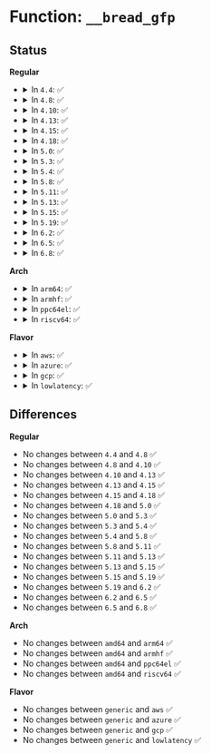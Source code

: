 # Function: <code>__bread_gfp</code>

## Status
<b>Regular</b>
<ul>
<li>
<details>
<summary>In <code>4.4</code>: ✅</summary>

```c
struct buffer_head *__bread_gfp(struct block_device *bdev, sector_t block, unsigned int size, gfp_t gfp);
```

**Collision:** Unique Global

**Inline:** No

**Transformation:** False

**Instances:**

```
In fs/buffer.c (ffffffff81244b80)
Location: fs/buffer.c:1428
Inline: False
Direct callers:
  - fs/ext4/super.c:ext4_load_journal
  - fs/ext4/super.c:ext4_fill_super
  - fs/ext4/super.c:ext4_fill_super
  - fs/ext4/super.c:ext4_fill_super
  - fs/ext4/resize.c:reserve_backup_gdb
  - fs/ext4/resize.c:reserve_backup_gdb
  - fs/ext4/resize.c:ext4_flex_group_add
  - fs/ext4/resize.c:ext4_flex_group_add
  - fs/ext4/resize.c:ext4_flex_group_add
  - fs/ext4/resize.c:ext4_group_add
  - fs/ext4/resize.c:ext4_group_extend
  - fs/ext4/resize.c:ext4_resize_fs
  - fs/ext4/migrate.c:update_ind_extent_range
  - fs/ext4/migrate.c:update_dind_extent_range
  - fs/ext4/migrate.c:free_dind_blocks
  - fs/ext4/migrate.c:free_ext_idx
  - fs/ext4/migrate.c:ext4_ext_migrate
  - fs/ext4/migrate.c:ext4_ext_migrate
  - fs/ext4/indirect.c:ext4_free_branches
  - fs/ext4/xattr.c:ext4_xattr_block_set
  - fs/ext4/xattr.c:ext4_listxattr
  - fs/ext4/xattr.c:ext4_xattr_get
  - fs/ext4/xattr.c:ext4_expand_extra_isize_ea
  - fs/ext4/xattr.c:ext4_xattr_delete_inode
  - fs/fat/dir.c:fat__get_entry
  - fs/fat/fatent.c:fat12_ent_bread
  - fs/fat/fatent.c:fat12_ent_bread
  - fs/fat/inode.c:__fat_write_inode
  - fs/fat/inode.c:fat_set_state
  - fs/fat/inode.c:fat_fill_super
  - fs/fat/inode.c:fat_fill_super
  - fs/fat/inode.c:fat_fill_super
  - fs/fat/misc.c:fat_clusters_flush
  - fs/fat/nfs.c:fat_get_parent
  - fs/fat/nfs.c:__fat_nfs_get_inode
```
**Symbols:**

```
ffffffff81244b80-ffffffff81244c51: __bread_gfp (STB_GLOBAL)
```
</details>
</li>
<li>
<details>
<summary>In <code>4.8</code>: ✅</summary>

```c
struct buffer_head *__bread_gfp(struct block_device *bdev, sector_t block, unsigned int size, gfp_t gfp);
```

**Collision:** Unique Global

**Inline:** No

**Transformation:** False

**Instances:**

```
In fs/buffer.c (ffffffff8126d740)
Location: fs/buffer.c:1418
Inline: False
Direct callers:
  - fs/ext4/super.c:ext4_fill_super
  - fs/ext4/super.c:ext4_fill_super
  - fs/ext4/super.c:ext4_fill_super
  - fs/ext4/super.c:ext4_fill_super
  - fs/ext4/resize.c:ext4_resize_fs
  - fs/ext4/resize.c:ext4_group_extend
  - fs/ext4/resize.c:ext4_group_add
  - fs/ext4/resize.c:ext4_flex_group_add
  - fs/ext4/resize.c:ext4_flex_group_add
  - fs/ext4/resize.c:ext4_flex_group_add
  - fs/ext4/resize.c:ext4_flex_group_add
  - fs/ext4/resize.c:ext4_flex_group_add
  - fs/ext4/migrate.c:ext4_ext_migrate
  - fs/ext4/migrate.c:ext4_ext_migrate
  - fs/ext4/migrate.c:free_ext_idx
  - fs/ext4/migrate.c:free_dind_blocks
  - fs/ext4/migrate.c:update_dind_extent_range
  - fs/ext4/migrate.c:update_ind_extent_range
  - fs/ext4/xattr.c:ext4_xattr_delete_inode
  - fs/ext4/xattr.c:ext4_expand_extra_isize_ea
  - fs/ext4/xattr.c:ext4_xattr_block_set
  - fs/ext4/xattr.c:ext4_xattr_get
  - fs/ext4/xattr.c:ext4_listxattr
  - fs/squashfs/block.c:squashfs_read_data
  - fs/squashfs/block.c:squashfs_read_data
  - fs/squashfs/block.c:squashfs_read_data
  - fs/fat/dir.c:fat__get_entry
  - fs/fat/fatent.c:fat12_ent_bread
  - fs/fat/fatent.c:fat12_ent_bread
  - fs/fat/inode.c:fat_fill_super
  - fs/fat/inode.c:fat_fill_super
  - fs/fat/inode.c:fat_fill_super
  - fs/fat/inode.c:__fat_write_inode
  - fs/fat/inode.c:fat_set_state
  - fs/fat/misc.c:fat_clusters_flush
  - fs/fat/nfs.c:fat_get_parent
  - fs/fat/nfs.c:__fat_nfs_get_inode
```
**Symbols:**

```
ffffffff8126d740-ffffffff8126d816: __bread_gfp (STB_GLOBAL)
```
</details>
</li>
<li>
<details>
<summary>In <code>4.10</code>: ✅</summary>

```c
struct buffer_head *__bread_gfp(struct block_device *bdev, sector_t block, unsigned int size, gfp_t gfp);
```

**Collision:** Unique Global

**Inline:** No

**Transformation:** False

**Instances:**

```
In fs/buffer.c (ffffffff81280990)
Location: fs/buffer.c:1418
Inline: False
Direct callers:
  - fs/ext4/super.c:ext4_fill_super
  - fs/ext4/super.c:ext4_fill_super
  - fs/ext4/super.c:ext4_fill_super
  - fs/ext4/super.c:ext4_fill_super
  - fs/ext4/resize.c:ext4_resize_fs
  - fs/ext4/resize.c:ext4_group_extend
  - fs/ext4/resize.c:ext4_group_add
  - fs/ext4/resize.c:ext4_flex_group_add
  - fs/ext4/resize.c:ext4_flex_group_add
  - fs/ext4/resize.c:ext4_flex_group_add
  - fs/ext4/resize.c:ext4_flex_group_add
  - fs/ext4/resize.c:ext4_flex_group_add
  - fs/ext4/migrate.c:ext4_ext_migrate
  - fs/ext4/migrate.c:ext4_ext_migrate
  - fs/ext4/migrate.c:free_ext_idx
  - fs/ext4/migrate.c:free_dind_blocks
  - fs/ext4/migrate.c:update_dind_extent_range
  - fs/ext4/migrate.c:update_ind_extent_range
  - fs/ext4/xattr.c:ext4_xattr_delete_inode
  - fs/ext4/xattr.c:ext4_expand_extra_isize_ea
  - fs/ext4/xattr.c:ext4_xattr_block_set
  - fs/ext4/xattr.c:ext4_xattr_get
  - fs/ext4/xattr.c:ext4_listxattr
  - fs/squashfs/block.c:squashfs_read_data
  - fs/squashfs/block.c:squashfs_read_data
  - fs/squashfs/block.c:squashfs_read_data
  - fs/fat/dir.c:fat__get_entry
  - fs/fat/fatent.c:fat12_ent_bread
  - fs/fat/fatent.c:fat12_ent_bread
  - fs/fat/inode.c:fat_fill_super
  - fs/fat/inode.c:fat_fill_super
  - fs/fat/inode.c:fat_fill_super
  - fs/fat/inode.c:__fat_write_inode
  - fs/fat/inode.c:fat_set_state
  - fs/fat/misc.c:fat_clusters_flush
  - fs/fat/nfs.c:fat_get_parent
  - fs/fat/nfs.c:__fat_nfs_get_inode
```
**Symbols:**

```
ffffffff81280990-ffffffff81280a66: __bread_gfp (STB_GLOBAL)
```
</details>
</li>
<li>
<details>
<summary>In <code>4.13</code>: ✅</summary>

```c
struct buffer_head *__bread_gfp(struct block_device *bdev, sector_t block, unsigned int size, gfp_t gfp);
```

**Collision:** Unique Global

**Inline:** No

**Transformation:** False

**Instances:**

```
In fs/buffer.c (ffffffff8128e250)
Location: fs/buffer.c:1413
Inline: False
Direct callers:
  - fs/ext4/indirect.c:ext4_free_branches
  - fs/ext4/migrate.c:ext4_ext_migrate
  - fs/ext4/migrate.c:ext4_ext_migrate
  - fs/ext4/migrate.c:free_ext_idx
  - fs/ext4/migrate.c:free_dind_blocks
  - fs/ext4/migrate.c:update_dind_extent_range
  - fs/ext4/migrate.c:update_ind_extent_range
  - fs/ext4/resize.c:ext4_resize_fs
  - fs/ext4/resize.c:ext4_group_extend
  - fs/ext4/resize.c:ext4_group_add
  - fs/ext4/resize.c:ext4_add_new_descs
  - fs/ext4/resize.c:ext4_add_new_descs
  - fs/ext4/resize.c:ext4_add_new_descs
  - fs/ext4/resize.c:ext4_add_new_descs
  - fs/ext4/resize.c:ext4_add_new_descs
  - fs/ext4/super.c:ext4_fill_super
  - fs/ext4/super.c:ext4_fill_super
  - fs/ext4/super.c:ext4_fill_super
  - fs/ext4/super.c:ext4_fill_super
  - fs/ext4/xattr.c:ext4_xattr_delete_inode
  - fs/ext4/xattr.c:ext4_expand_extra_isize_ea
  - fs/ext4/xattr.c:ext4_xattr_get_block
  - fs/ext4/xattr.c:ext4_xattr_block_set
  - fs/ext4/xattr.c:ext4_get_inode_usage
  - fs/ext4/xattr.c:ext4_listxattr
  - fs/ext4/xattr.c:ext4_xattr_get
  - fs/squashfs/block.c:squashfs_read_data
  - fs/squashfs/block.c:squashfs_read_data
  - fs/squashfs/block.c:squashfs_read_data
  - fs/fat/dir.c:fat__get_entry
  - fs/fat/fatent.c:fat12_ent_bread
  - fs/fat/fatent.c:fat12_ent_bread
  - fs/fat/inode.c:fat_fill_super
  - fs/fat/inode.c:fat_fill_super
  - fs/fat/inode.c:fat_fill_super
  - fs/fat/inode.c:__fat_write_inode
  - fs/fat/inode.c:fat_set_state
  - fs/fat/misc.c:fat_clusters_flush
  - fs/fat/nfs.c:fat_get_parent
  - fs/fat/nfs.c:__fat_nfs_get_inode
```
**Symbols:**

```
ffffffff8128e250-ffffffff8128e326: __bread_gfp (STB_GLOBAL)
```
</details>
</li>
<li>
<details>
<summary>In <code>4.15</code>: ✅</summary>

```c
struct buffer_head *__bread_gfp(struct block_device *bdev, sector_t block, unsigned int size, gfp_t gfp);
```

**Collision:** Unique Global

**Inline:** No

**Transformation:** False

**Instances:**

```
In fs/buffer.c (ffffffff812b0e60)
Location: fs/buffer.c:1373
Inline: False
Direct callers:
  - fs/ext4/indirect.c:ext4_free_branches
  - fs/ext4/migrate.c:ext4_ext_migrate
  - fs/ext4/migrate.c:ext4_ext_migrate
  - fs/ext4/migrate.c:free_ext_idx
  - fs/ext4/migrate.c:free_dind_blocks
  - fs/ext4/migrate.c:update_dind_extent_range
  - fs/ext4/migrate.c:update_ind_extent_range
  - fs/ext4/resize.c:ext4_resize_fs
  - fs/ext4/resize.c:ext4_group_extend
  - fs/ext4/resize.c:ext4_group_add
  - fs/ext4/resize.c:ext4_add_new_descs
  - fs/ext4/resize.c:ext4_add_new_descs
  - fs/ext4/resize.c:ext4_add_new_descs
  - fs/ext4/resize.c:ext4_add_new_descs
  - fs/ext4/resize.c:ext4_add_new_descs
  - fs/ext4/super.c:ext4_load_journal
  - fs/ext4/super.c:ext4_fill_super
  - fs/ext4/super.c:ext4_fill_super
  - fs/ext4/super.c:ext4_fill_super
  - fs/ext4/xattr.c:ext4_xattr_delete_inode
  - fs/ext4/xattr.c:ext4_expand_extra_isize_ea
  - fs/ext4/xattr.c:ext4_xattr_get_block
  - fs/ext4/xattr.c:ext4_xattr_block_set
  - fs/ext4/xattr.c:ext4_get_inode_usage
  - fs/ext4/xattr.c:ext4_listxattr
  - fs/ext4/xattr.c:ext4_xattr_get
  - fs/squashfs/block.c:squashfs_read_data
  - fs/squashfs/block.c:squashfs_read_data
  - fs/squashfs/block.c:squashfs_read_data
  - fs/fat/dir.c:fat__get_entry
  - fs/fat/fatent.c:fat_ent_bread
  - fs/fat/fatent.c:fat12_ent_bread
  - fs/fat/fatent.c:fat12_ent_bread
  - fs/fat/inode.c:fat_fill_super
  - fs/fat/inode.c:fat_fill_super
  - fs/fat/inode.c:fat_fill_super
  - fs/fat/inode.c:__fat_write_inode
  - fs/fat/inode.c:fat_set_state
  - fs/fat/misc.c:fat_clusters_flush
  - fs/fat/nfs.c:fat_get_parent
  - fs/fat/nfs.c:__fat_nfs_get_inode
```
**Symbols:**

```
ffffffff812b0e60-ffffffff812b0f36: __bread_gfp (STB_GLOBAL)
```
</details>
</li>
<li>
<details>
<summary>In <code>4.18</code>: ✅</summary>

```c
struct buffer_head *__bread_gfp(struct block_device *bdev, sector_t block, unsigned int size, gfp_t gfp);
```

**Collision:** Unique Global

**Inline:** No

**Transformation:** False

**Instances:**

```
In fs/buffer.c (ffffffff812d8cd0)
Location: fs/buffer.c:1344
Inline: False
Direct callers:
  - fs/ext4/indirect.c:ext4_free_branches
  - fs/ext4/migrate.c:ext4_ext_migrate
  - fs/ext4/migrate.c:ext4_ext_migrate
  - fs/ext4/migrate.c:free_ext_idx
  - fs/ext4/migrate.c:free_dind_blocks
  - fs/ext4/migrate.c:update_dind_extent_range
  - fs/ext4/migrate.c:update_ind_extent_range
  - fs/ext4/resize.c:ext4_resize_fs
  - fs/ext4/resize.c:ext4_group_extend
  - fs/ext4/resize.c:ext4_group_add
  - fs/ext4/resize.c:ext4_add_new_descs
  - fs/ext4/resize.c:ext4_add_new_descs
  - fs/ext4/resize.c:ext4_add_new_descs
  - fs/ext4/resize.c:ext4_add_new_descs
  - fs/ext4/resize.c:ext4_add_new_descs
  - fs/ext4/super.c:ext4_load_journal
  - fs/ext4/super.c:ext4_fill_super
  - fs/ext4/super.c:ext4_fill_super
  - fs/ext4/super.c:ext4_fill_super
  - fs/ext4/xattr.c:ext4_xattr_delete_inode
  - fs/ext4/xattr.c:ext4_expand_extra_isize_ea
  - fs/ext4/xattr.c:ext4_xattr_get_block
  - fs/ext4/xattr.c:ext4_xattr_block_set
  - fs/ext4/xattr.c:ext4_get_inode_usage
  - fs/ext4/xattr.c:ext4_listxattr
  - fs/ext4/xattr.c:ext4_xattr_get
  - fs/squashfs/block.c:squashfs_read_data
  - fs/squashfs/block.c:squashfs_read_data
  - fs/squashfs/block.c:squashfs_read_data
  - fs/fat/dir.c:fat__get_entry
  - fs/fat/fatent.c:fat_ent_bread
  - fs/fat/fatent.c:fat12_ent_bread
  - fs/fat/fatent.c:fat12_ent_bread
  - fs/fat/inode.c:fat_fill_super
  - fs/fat/inode.c:fat_fill_super
  - fs/fat/inode.c:fat_fill_super
  - fs/fat/inode.c:__fat_write_inode
  - fs/fat/inode.c:fat_set_state
  - fs/fat/misc.c:fat_clusters_flush
  - fs/fat/nfs.c:fat_get_parent
  - fs/fat/nfs.c:__fat_nfs_get_inode
```
**Symbols:**

```
ffffffff812d8cd0-ffffffff812d8da1: __bread_gfp (STB_GLOBAL)
```
</details>
</li>
<li>
<details>
<summary>In <code>5.0</code>: ✅</summary>

```c
struct buffer_head *__bread_gfp(struct block_device *bdev, sector_t block, unsigned int size, gfp_t gfp);
```

**Collision:** Unique Global

**Inline:** No

**Transformation:** False

**Instances:**

```
In fs/buffer.c (ffffffff812ee1a0)
Location: fs/buffer.c:1352
Inline: False
Direct callers:
  - fs/ext4/indirect.c:ext4_free_branches
  - fs/ext4/resize.c:ext4_resize_fs
  - fs/ext4/resize.c:ext4_group_extend
  - fs/ext4/super.c:ext4_load_journal
  - fs/ext4/super.c:ext4_fill_super
  - fs/ext4/super.c:ext4_fill_super
  - fs/ext4/super.c:ext4_fill_super
  - fs/squashfs/block.c:squashfs_read_data
  - fs/squashfs/block.c:squashfs_read_data
  - fs/squashfs/block.c:squashfs_read_data
  - fs/fat/dir.c:fat__get_entry
  - fs/fat/fatent.c:fat_ent_bread
  - fs/fat/fatent.c:fat12_ent_bread
  - fs/fat/fatent.c:fat12_ent_bread
  - fs/fat/inode.c:fat_fill_super
  - fs/fat/inode.c:fat_fill_super
  - fs/fat/inode.c:fat_fill_super
  - fs/fat/inode.c:__fat_write_inode
  - fs/fat/inode.c:fat_set_state
  - fs/fat/misc.c:fat_clusters_flush
  - fs/fat/nfs.c:fat_get_parent
  - fs/fat/nfs.c:__fat_nfs_get_inode
```
**Symbols:**

```
ffffffff812ee1a0-ffffffff812ee271: __bread_gfp (STB_GLOBAL)
```
</details>
</li>
<li>
<details>
<summary>In <code>5.3</code>: ✅</summary>

```c
struct buffer_head *__bread_gfp(struct block_device *bdev, sector_t block, unsigned int size, gfp_t gfp);
```

**Collision:** Unique Global

**Inline:** No

**Transformation:** False

**Instances:**

```
In fs/buffer.c (ffffffff8130f960)
Location: fs/buffer.c:1353
Inline: False
Direct callers:
  - fs/ext4/indirect.c:ext4_free_branches
  - fs/ext4/resize.c:ext4_resize_fs
  - fs/ext4/resize.c:ext4_group_extend
  - fs/ext4/super.c:ext4_get_dev_journal
  - fs/ext4/super.c:ext4_fill_super
  - fs/ext4/super.c:ext4_fill_super
  - fs/ext4/super.c:ext4_fill_super
  - fs/squashfs/block.c:squashfs_read_data
  - fs/squashfs/block.c:squashfs_read_data
  - fs/squashfs/block.c:squashfs_read_data
  - fs/fat/dir.c:fat__get_entry
  - fs/fat/fatent.c:fat_ent_bread
  - fs/fat/fatent.c:fat12_ent_bread
  - fs/fat/fatent.c:fat12_ent_bread
  - fs/fat/inode.c:fat_fill_super
  - fs/fat/inode.c:fat_fill_super
  - fs/fat/inode.c:fat_fill_super
  - fs/fat/inode.c:__fat_write_inode
  - fs/fat/inode.c:fat_set_state
  - fs/fat/misc.c:fat_clusters_flush
  - fs/fat/nfs.c:fat_get_parent
  - fs/fat/nfs.c:__fat_nfs_get_inode
```
**Symbols:**

```
ffffffff8130f960-ffffffff8130fa49: __bread_gfp (STB_GLOBAL)
```
</details>
</li>
<li>
<details>
<summary>In <code>5.4</code>: ✅</summary>

```c
struct buffer_head *__bread_gfp(struct block_device *bdev, sector_t block, unsigned int size, gfp_t gfp);
```

**Collision:** Unique Global

**Inline:** No

**Transformation:** False

**Instances:**

```
In fs/buffer.c (ffffffff813228e0)
Location: fs/buffer.c:1353
Inline: False
Direct callers:
  - fs/ext4/indirect.c:ext4_free_branches
  - fs/ext4/resize.c:ext4_resize_fs
  - fs/ext4/resize.c:ext4_group_extend
  - fs/ext4/super.c:ext4_get_dev_journal
  - fs/ext4/super.c:ext4_fill_super
  - fs/ext4/super.c:ext4_fill_super
  - fs/ext4/super.c:ext4_fill_super
  - fs/squashfs/block.c:squashfs_read_data
  - fs/squashfs/block.c:squashfs_read_data
  - fs/squashfs/block.c:squashfs_read_data
  - fs/fat/dir.c:fat__get_entry
  - fs/fat/fatent.c:fat12_ent_bread
  - fs/fat/fatent.c:fat12_ent_bread
  - fs/fat/inode.c:fat_fill_super
  - fs/fat/inode.c:fat_fill_super
  - fs/fat/inode.c:fat_fill_super
  - fs/fat/inode.c:__fat_write_inode
  - fs/fat/inode.c:fat_set_state
  - fs/fat/misc.c:fat_clusters_flush
  - fs/fat/nfs.c:fat_get_parent
  - fs/fat/nfs.c:__fat_nfs_get_inode
```
**Symbols:**

```
ffffffff813228e0-ffffffff813229c9: __bread_gfp (STB_GLOBAL)
```
</details>
</li>
<li>
<details>
<summary>In <code>5.8</code>: ✅</summary>

```c
struct buffer_head *__bread_gfp(struct block_device *bdev, sector_t block, unsigned int size, gfp_t gfp);
```

**Collision:** Unique Global

**Inline:** No

**Transformation:** False

**Instances:**

```
In fs/buffer.c (ffffffff8135cb50)
Location: fs/buffer.c:1397
Inline: False
Direct callers:
  - fs/ext4/indirect.c:ext4_free_branches
  - fs/ext4/resize.c:ext4_resize_fs
  - fs/ext4/resize.c:ext4_group_extend
  - fs/ext4/super.c:ext4_get_dev_journal
  - fs/ext4/super.c:ext4_fill_super
  - fs/ext4/super.c:ext4_fill_super
  - fs/ext4/super.c:ext4_fill_super
  - fs/fat/dir.c:fat__get_entry
  - fs/fat/fatent.c:fat_ent_bread
  - fs/fat/fatent.c:fat12_ent_bread
  - fs/fat/fatent.c:fat12_ent_bread
  - fs/fat/inode.c:fat_fill_super
  - fs/fat/inode.c:fat_fill_super
  - fs/fat/inode.c:fat_fill_super
  - fs/fat/inode.c:__fat_write_inode
  - fs/fat/inode.c:fat_set_state
  - fs/fat/misc.c:fat_clusters_flush
  - fs/fat/nfs.c:fat_rebuild_parent
  - fs/fat/nfs.c:__fat_nfs_get_inode
```
**Symbols:**

```
ffffffff8135cb50-ffffffff8135cc9b: __bread_gfp (STB_GLOBAL)
```
</details>
</li>
<li>
<details>
<summary>In <code>5.11</code>: ✅</summary>

```c
struct buffer_head *__bread_gfp(struct block_device *bdev, sector_t block, unsigned int size, gfp_t gfp);
```

**Collision:** Unique Global

**Inline:** No

**Transformation:** False

**Instances:**

```
In fs/buffer.c (ffffffff8136aeb0)
Location: fs/buffer.c:1396
Inline: False
Direct callers:
  - fs/ext4/super.c:ext4_get_dev_journal
  - fs/fat/dir.c:fat__get_entry
  - fs/fat/fatent.c:fat_ent_bread
  - fs/fat/fatent.c:fat12_ent_bread
  - fs/fat/fatent.c:fat12_ent_bread
  - fs/fat/inode.c:fat_fill_super
  - fs/fat/inode.c:fat_fill_super
  - fs/fat/inode.c:fat_fill_super
  - fs/fat/inode.c:__fat_write_inode
  - fs/fat/inode.c:fat_set_state
  - fs/fat/misc.c:fat_clusters_flush
  - fs/fat/nfs.c:fat_rebuild_parent
  - fs/fat/nfs.c:__fat_nfs_get_inode
```
**Symbols:**

```
ffffffff8136aeb0-ffffffff8136affb: __bread_gfp (STB_GLOBAL)
```
</details>
</li>
<li>
<details>
<summary>In <code>5.13</code>: ✅</summary>

```c
struct buffer_head *__bread_gfp(struct block_device *bdev, sector_t block, unsigned int size, gfp_t gfp);
```

**Collision:** Unique Global

**Inline:** No

**Transformation:** False

**Instances:**

```
In fs/buffer.c (ffffffff81371440)
Location: fs/buffer.c:1401
Inline: False
Direct callers:
  - fs/ext4/super.c:ext4_get_dev_journal
  - fs/fat/dir.c:fat__get_entry
  - fs/fat/fatent.c:fat_ent_bread
  - fs/fat/fatent.c:fat12_ent_bread
  - fs/fat/fatent.c:fat12_ent_bread
  - fs/fat/inode.c:fat_fill_super
  - fs/fat/inode.c:fat_fill_super
  - fs/fat/inode.c:fat_fill_super
  - fs/fat/inode.c:__fat_write_inode
  - fs/fat/inode.c:fat_set_state
  - fs/fat/misc.c:fat_clusters_flush
  - fs/fat/nfs.c:fat_rebuild_parent
```
**Symbols:**

```
ffffffff81371440-ffffffff81371533: __bread_gfp (STB_GLOBAL)
```
</details>
</li>
<li>
<details>
<summary>In <code>5.15</code>: ✅</summary>

```c
struct buffer_head *__bread_gfp(struct block_device *bdev, sector_t block, unsigned int size, gfp_t gfp);
```

**Collision:** Unique Global

**Inline:** No

**Transformation:** False

**Instances:**

```
In fs/buffer.c (ffffffff813c0ba0)
Location: fs/buffer.c:1376
Inline: False
Direct callers:
  - fs/ext4/super.c:ext4_get_dev_journal
  - fs/fat/dir.c:fat__get_entry
  - fs/fat/fatent.c:fat_ent_bread
  - fs/fat/fatent.c:fat12_ent_bread
  - fs/fat/fatent.c:fat12_ent_bread
  - fs/fat/inode.c:fat_fill_super
  - fs/fat/inode.c:fat_fill_super
  - fs/fat/inode.c:fat_fill_super
  - fs/fat/inode.c:__fat_write_inode
  - fs/fat/inode.c:fat_set_state
  - fs/fat/misc.c:fat_clusters_flush
  - fs/fat/nfs.c:fat_rebuild_parent
```
**Symbols:**

```
ffffffff813c0ba0-ffffffff813c0cb1: __bread_gfp (STB_GLOBAL)
```
</details>
</li>
<li>
<details>
<summary>In <code>5.19</code>: ✅</summary>

```c
struct buffer_head *__bread_gfp(struct block_device *bdev, sector_t block, unsigned int size, gfp_t gfp);
```

**Collision:** Unique Global

**Inline:** No

**Transformation:** False

**Instances:**

```
In fs/buffer.c (ffffffff81445ba0)
Location: fs/buffer.c:1375
Inline: False
Direct callers:
  - fs/ext4/super.c:ext4_get_dev_journal
  - fs/fat/dir.c:fat__get_entry
  - fs/fat/fatent.c:fat_ent_bread
  - fs/fat/fatent.c:fat12_ent_bread
  - fs/fat/fatent.c:fat12_ent_bread
  - fs/fat/inode.c:fat_fill_super
  - fs/fat/inode.c:fat_fill_super
  - fs/fat/inode.c:fat_fill_super
  - fs/fat/inode.c:__fat_write_inode
  - fs/fat/inode.c:fat_set_state
  - fs/fat/misc.c:fat_clusters_flush
  - fs/fat/nfs.c:fat_rebuild_parent
```
**Symbols:**

```
ffffffff81445ba0-ffffffff81445cbc: __bread_gfp (STB_GLOBAL)
```
</details>
</li>
<li>
<details>
<summary>In <code>6.2</code>: ✅</summary>

```c
struct buffer_head *__bread_gfp(struct block_device *bdev, sector_t block, unsigned int size, gfp_t gfp);
```

**Collision:** Unique Global

**Inline:** No

**Transformation:** False

**Instances:**

```
In fs/buffer.c (ffffffff814d5330)
Location: fs/buffer.c:1364
Inline: False
Direct callers:
  - fs/ext4/super.c:ext4_get_dev_journal
  - fs/fat/dir.c:fat__get_entry
  - fs/fat/fatent.c:fat_ent_bread
  - fs/fat/fatent.c:fat12_ent_bread
  - fs/fat/fatent.c:fat12_ent_bread
  - fs/fat/inode.c:fat_fill_super
  - fs/fat/inode.c:fat_fill_super
  - fs/fat/inode.c:fat_fill_super
  - fs/fat/inode.c:__fat_write_inode
  - fs/fat/inode.c:fat_set_state
  - fs/fat/misc.c:fat_clusters_flush
  - fs/fat/nfs.c:fat_rebuild_parent
```
**Symbols:**

```
ffffffff814d5330-ffffffff814d5442: __bread_gfp (STB_GLOBAL)
```
</details>
</li>
<li>
<details>
<summary>In <code>6.5</code>: ✅</summary>

```c
struct buffer_head *__bread_gfp(struct block_device *bdev, sector_t block, unsigned int size, gfp_t gfp);
```

**Collision:** Unique Global

**Inline:** No

**Transformation:** False

**Instances:**

```
In fs/buffer.c (ffffffff8150c8c0)
Location: fs/buffer.c:1476
Inline: False
Direct callers:
  - fs/ext4/super.c:ext4_get_dev_journal
  - fs/fat/dir.c:fat__get_entry
  - fs/fat/fatent.c:fat_ent_bread
  - fs/fat/fatent.c:fat12_ent_bread
  - fs/fat/fatent.c:fat12_ent_bread
  - fs/fat/inode.c:fat_fill_super
  - fs/fat/inode.c:fat_fill_super
  - fs/fat/inode.c:fat_fill_super
  - fs/fat/inode.c:__fat_write_inode
  - fs/fat/inode.c:fat_set_state
  - fs/fat/misc.c:fat_clusters_flush
  - fs/fat/nfs.c:fat_rebuild_parent
```
**Symbols:**

```
ffffffff8150c8c0-ffffffff8150ca29: __bread_gfp (STB_GLOBAL)
```
</details>
</li>
<li>
<details>
<summary>In <code>6.8</code>: ✅</summary>

```c
struct buffer_head *__bread_gfp(struct block_device *bdev, sector_t block, unsigned int size, gfp_t gfp);
```

**Collision:** Unique Global

**Inline:** No

**Transformation:** False

**Instances:**

```
In fs/buffer.c (ffffffff81541510)
Location: fs/buffer.c:1461
Inline: False
Direct callers:
  - fs/ext4/super.c:ext4_get_journal_blkdev
  - fs/fat/dir.c:fat__get_entry
  - fs/fat/fatent.c:fat_ent_bread
  - fs/fat/fatent.c:fat12_ent_bread
  - fs/fat/fatent.c:fat12_ent_bread
  - fs/fat/inode.c:fat_fill_super
  - fs/fat/inode.c:fat_fill_super
  - fs/fat/inode.c:fat_fill_super
  - fs/fat/inode.c:__fat_write_inode
  - fs/fat/inode.c:fat_set_state
  - fs/fat/misc.c:fat_clusters_flush
  - fs/fat/nfs.c:fat_rebuild_parent
```
**Symbols:**

```
ffffffff81541510-ffffffff81541692: __bread_gfp (STB_GLOBAL)
```
</details>
</li>
</ul>
<b>Arch</b>
<ul>
<li>
<details>
<summary>In <code>arm64</code>: ✅</summary>

```c
struct buffer_head *__bread_gfp(struct block_device *bdev, sector_t block, unsigned int size, gfp_t gfp);
```

**Collision:** Unique Global

**Inline:** No

**Transformation:** False

**Instances:**

```
In fs/buffer.c (ffff8000103db828)
Location: fs/buffer.c:1353
Inline: False
Direct callers:
  - fs/ext4/indirect.c:ext4_free_branches
  - fs/ext4/resize.c:ext4_resize_fs
  - fs/ext4/resize.c:ext4_group_extend
  - fs/ext4/super.c:ext4_get_dev_journal
  - fs/ext4/super.c:ext4_fill_super
  - fs/ext4/super.c:ext4_fill_super
  - fs/ext4/super.c:ext4_fill_super
  - fs/squashfs/block.c:squashfs_read_data
  - fs/squashfs/block.c:squashfs_read_data
  - fs/squashfs/block.c:squashfs_read_data
  - fs/fat/dir.c:fat__get_entry
  - fs/fat/fatent.c:fat_ent_bread
  - fs/fat/fatent.c:fat12_ent_bread
  - fs/fat/fatent.c:fat12_ent_bread
  - fs/fat/inode.c:fat_fill_super
  - fs/fat/inode.c:fat_fill_super
  - fs/fat/inode.c:fat_fill_super
  - fs/fat/inode.c:__fat_write_inode
  - fs/fat/inode.c:fat_set_state
  - fs/fat/misc.c:fat_clusters_flush
  - fs/fat/nfs.c:fat_get_parent
  - fs/fat/nfs.c:__fat_nfs_get_inode
```
**Symbols:**

```
ffff8000103db828-ffff8000103db9cc: __bread_gfp (STB_GLOBAL)
```
</details>
</li>
<li>
<details>
<summary>In <code>armhf</code>: ✅</summary>

```c
struct buffer_head *__bread_gfp(struct block_device *bdev, sector_t block, unsigned int size, gfp_t gfp);
```

**Collision:** Unique Global

**Inline:** No

**Transformation:** False

**Instances:**

```
In fs/buffer.c (c05b4bb4)
Location: fs/buffer.c:1353
Inline: False
Direct callers:
  - fs/ext4/indirect.c:ext4_free_branches
  - fs/ext4/resize.c:ext4_resize_fs
  - fs/ext4/resize.c:ext4_group_extend
  - fs/ext4/super.c:ext4_get_dev_journal
  - fs/ext4/super.c:ext4_fill_super
  - fs/ext4/super.c:ext4_fill_super
  - fs/ext4/super.c:ext4_fill_super
  - fs/squashfs/block.c:squashfs_read_data
  - fs/squashfs/block.c:squashfs_read_data
  - fs/squashfs/block.c:squashfs_read_data
  - fs/fat/dir.c:fat__get_entry
  - fs/fat/fatent.c:fat12_ent_bread
  - fs/fat/fatent.c:fat12_ent_bread
  - fs/fat/inode.c:fat_fill_super
  - fs/fat/inode.c:fat_fill_super
  - fs/fat/inode.c:fat_fill_super
  - fs/fat/inode.c:__fat_write_inode
  - fs/fat/inode.c:fat_set_state
  - fs/fat/misc.c:fat_clusters_flush
  - fs/fat/nfs.c:fat_get_parent
  - fs/fat/nfs.c:__fat_nfs_get_inode
```
**Symbols:**

```
c05b4bb4-c05b4d44: __bread_gfp (STB_GLOBAL)
```
</details>
</li>
<li>
<details>
<summary>In <code>ppc64el</code>: ✅</summary>

```c
struct buffer_head *__bread_gfp(struct block_device *bdev, sector_t block, unsigned int size, gfp_t gfp);
```

**Collision:** Unique Global

**Inline:** No

**Transformation:** False

**Instances:**

```
In fs/buffer.c (c0000000004e0b80)
Location: fs/buffer.c:1353
Inline: False
Direct callers:
  - fs/ext4/indirect.c:ext4_free_branches
  - fs/ext4/resize.c:ext4_resize_fs
  - fs/ext4/resize.c:ext4_group_extend
  - fs/ext4/super.c:ext4_get_dev_journal
  - fs/ext4/super.c:ext4_fill_super
  - fs/ext4/super.c:ext4_fill_super
  - fs/ext4/super.c:ext4_fill_super
  - fs/squashfs/block.c:squashfs_read_data
  - fs/squashfs/block.c:squashfs_read_data
  - fs/squashfs/block.c:squashfs_read_data
  - fs/fat/dir.c:fat__get_entry
  - fs/fat/fatent.c:fat_ent_bread
  - fs/fat/fatent.c:fat12_ent_bread
  - fs/fat/fatent.c:fat12_ent_bread
  - fs/fat/inode.c:fat_fill_super
  - fs/fat/inode.c:fat_fill_super
  - fs/fat/inode.c:fat_fill_super
  - fs/fat/inode.c:__fat_write_inode
  - fs/fat/inode.c:fat_set_state
  - fs/fat/misc.c:fat_clusters_flush
  - fs/fat/nfs.c:fat_get_parent
  - fs/fat/nfs.c:__fat_nfs_get_inode
```
**Symbols:**

```
c0000000004e0b80-c0000000004e0d80: __bread_gfp (STB_GLOBAL)
```
</details>
</li>
<li>
<details>
<summary>In <code>riscv64</code>: ✅</summary>

```c
struct buffer_head *__bread_gfp(struct block_device *bdev, sector_t block, unsigned int size, gfp_t gfp);
```

**Collision:** Unique Global

**Inline:** No

**Transformation:** False

**Instances:**

```
In fs/buffer.c (ffffffe000293f3c)
Location: fs/buffer.c:1353
Inline: False
Direct callers:
  - fs/ext4/indirect.c:ext4_free_branches
  - fs/ext4/resize.c:ext4_resize_fs
  - fs/ext4/resize.c:ext4_group_extend
  - fs/ext4/super.c:ext4_get_dev_journal
  - fs/ext4/super.c:ext4_fill_super
  - fs/ext4/super.c:ext4_fill_super
  - fs/ext4/super.c:ext4_fill_super
  - fs/squashfs/block.c:squashfs_read_data
  - fs/squashfs/block.c:squashfs_read_data
  - fs/squashfs/block.c:squashfs_read_data
  - fs/fat/dir.c:fat__get_entry
  - fs/fat/fatent.c:fat_ent_bread
  - fs/fat/fatent.c:fat12_ent_bread
  - fs/fat/fatent.c:fat12_ent_bread
  - fs/fat/inode.c:fat_fill_super
  - fs/fat/inode.c:fat_fill_super
  - fs/fat/inode.c:fat_fill_super
  - fs/fat/inode.c:__fat_write_inode
  - fs/fat/inode.c:fat_set_state
  - fs/fat/misc.c:fat_clusters_flush
  - fs/fat/nfs.c:fat_get_parent
  - fs/fat/nfs.c:__fat_nfs_get_inode
```
**Symbols:**

```
ffffffe000293f3c-ffffffe00029406a: __bread_gfp (STB_GLOBAL)
```
</details>
</li>
</ul>
<b>Flavor</b>
<ul>
<li>
<details>
<summary>In <code>aws</code>: ✅</summary>

```c
struct buffer_head *__bread_gfp(struct block_device *bdev, sector_t block, unsigned int size, gfp_t gfp);
```

**Collision:** Unique Global

**Inline:** No

**Transformation:** False

**Instances:**

```
In fs/buffer.c (ffffffff8131aec0)
Location: fs/buffer.c:1353
Inline: False
Direct callers:
  - fs/ext4/indirect.c:ext4_free_branches
  - fs/ext4/resize.c:ext4_resize_fs
  - fs/ext4/resize.c:ext4_group_extend
  - fs/ext4/super.c:ext4_get_dev_journal
  - fs/ext4/super.c:ext4_fill_super
  - fs/ext4/super.c:ext4_fill_super
  - fs/ext4/super.c:ext4_fill_super
  - fs/squashfs/block.c:squashfs_read_data
  - fs/squashfs/block.c:squashfs_read_data
  - fs/squashfs/block.c:squashfs_read_data
  - fs/fat/dir.c:fat__get_entry
  - fs/fat/fatent.c:fat12_ent_bread
  - fs/fat/fatent.c:fat12_ent_bread
  - fs/fat/inode.c:fat_fill_super
  - fs/fat/inode.c:fat_fill_super
  - fs/fat/inode.c:fat_fill_super
  - fs/fat/inode.c:__fat_write_inode
  - fs/fat/inode.c:fat_set_state
  - fs/fat/misc.c:fat_clusters_flush
  - fs/fat/nfs.c:fat_get_parent
  - fs/fat/nfs.c:__fat_nfs_get_inode
```
**Symbols:**

```
ffffffff8131aec0-ffffffff8131afa9: __bread_gfp (STB_GLOBAL)
```
</details>
</li>
<li>
<details>
<summary>In <code>azure</code>: ✅</summary>

```c
struct buffer_head *__bread_gfp(struct block_device *bdev, sector_t block, unsigned int size, gfp_t gfp);
```

**Collision:** Unique Global

**Inline:** No

**Transformation:** False

**Instances:**

```
In fs/buffer.c (ffffffff8130ba60)
Location: fs/buffer.c:1353
Inline: False
Direct callers:
  - fs/ext4/indirect.c:ext4_free_branches
  - fs/ext4/resize.c:ext4_resize_fs
  - fs/ext4/resize.c:ext4_group_extend
  - fs/ext4/super.c:ext4_get_dev_journal
  - fs/ext4/super.c:ext4_fill_super
  - fs/ext4/super.c:ext4_fill_super
  - fs/ext4/super.c:ext4_fill_super
  - fs/squashfs/block.c:squashfs_read_data
  - fs/squashfs/block.c:squashfs_read_data
  - fs/squashfs/block.c:squashfs_read_data
  - fs/fat/dir.c:fat__get_entry
  - fs/fat/fatent.c:fat12_ent_bread
  - fs/fat/fatent.c:fat12_ent_bread
  - fs/fat/inode.c:fat_fill_super
  - fs/fat/inode.c:fat_fill_super
  - fs/fat/inode.c:fat_fill_super
  - fs/fat/inode.c:__fat_write_inode
  - fs/fat/inode.c:fat_set_state
  - fs/fat/misc.c:fat_clusters_flush
  - fs/fat/nfs.c:fat_get_parent
  - fs/fat/nfs.c:__fat_nfs_get_inode
```
**Symbols:**

```
ffffffff8130ba60-ffffffff8130bb49: __bread_gfp (STB_GLOBAL)
```
</details>
</li>
<li>
<details>
<summary>In <code>gcp</code>: ✅</summary>

```c
struct buffer_head *__bread_gfp(struct block_device *bdev, sector_t block, unsigned int size, gfp_t gfp);
```

**Collision:** Unique Global

**Inline:** No

**Transformation:** False

**Instances:**

```
In fs/buffer.c (ffffffff81318990)
Location: fs/buffer.c:1353
Inline: False
Direct callers:
  - fs/ext4/indirect.c:ext4_free_branches
  - fs/ext4/resize.c:ext4_resize_fs
  - fs/ext4/resize.c:ext4_group_extend
  - fs/ext4/super.c:ext4_get_dev_journal
  - fs/ext4/super.c:ext4_fill_super
  - fs/ext4/super.c:ext4_fill_super
  - fs/ext4/super.c:ext4_fill_super
  - fs/squashfs/block.c:squashfs_read_data
  - fs/squashfs/block.c:squashfs_read_data
  - fs/squashfs/block.c:squashfs_read_data
  - fs/fat/dir.c:fat__get_entry
  - fs/fat/fatent.c:fat12_ent_bread
  - fs/fat/fatent.c:fat12_ent_bread
  - fs/fat/inode.c:fat_fill_super
  - fs/fat/inode.c:fat_fill_super
  - fs/fat/inode.c:fat_fill_super
  - fs/fat/inode.c:__fat_write_inode
  - fs/fat/inode.c:fat_set_state
  - fs/fat/misc.c:fat_clusters_flush
  - fs/fat/nfs.c:fat_get_parent
  - fs/fat/nfs.c:__fat_nfs_get_inode
```
**Symbols:**

```
ffffffff81318990-ffffffff81318a79: __bread_gfp (STB_GLOBAL)
```
</details>
</li>
<li>
<details>
<summary>In <code>lowlatency</code>: ✅</summary>

```c
struct buffer_head *__bread_gfp(struct block_device *bdev, sector_t block, unsigned int size, gfp_t gfp);
```

**Collision:** Unique Global

**Inline:** No

**Transformation:** False

**Instances:**

```
In fs/buffer.c (ffffffff8132a5d0)
Location: fs/buffer.c:1353
Inline: False
Direct callers:
  - fs/ext4/indirect.c:ext4_free_branches
  - fs/ext4/resize.c:ext4_resize_fs
  - fs/ext4/resize.c:ext4_group_extend
  - fs/ext4/super.c:ext4_get_dev_journal
  - fs/ext4/super.c:ext4_fill_super
  - fs/ext4/super.c:ext4_fill_super
  - fs/ext4/super.c:ext4_fill_super
  - fs/squashfs/block.c:squashfs_read_data
  - fs/squashfs/block.c:squashfs_read_data
  - fs/squashfs/block.c:squashfs_read_data
  - fs/fat/dir.c:fat__get_entry
  - fs/fat/fatent.c:fat12_ent_bread
  - fs/fat/fatent.c:fat12_ent_bread
  - fs/fat/inode.c:fat_fill_super
  - fs/fat/inode.c:fat_fill_super
  - fs/fat/inode.c:fat_fill_super
  - fs/fat/inode.c:__fat_write_inode
  - fs/fat/inode.c:fat_set_state
  - fs/fat/misc.c:fat_clusters_flush
  - fs/fat/nfs.c:fat_get_parent
  - fs/fat/nfs.c:__fat_nfs_get_inode
```
**Symbols:**

```
ffffffff8132a5d0-ffffffff8132a69d: __bread_gfp (STB_GLOBAL)
```
</details>
</li>
</ul>

## Differences
<b>Regular</b>
<ul>
<li>
No changes between <code>4.4</code> and <code>4.8</code> ✅
</li>
<li>
No changes between <code>4.8</code> and <code>4.10</code> ✅
</li>
<li>
No changes between <code>4.10</code> and <code>4.13</code> ✅
</li>
<li>
No changes between <code>4.13</code> and <code>4.15</code> ✅
</li>
<li>
No changes between <code>4.15</code> and <code>4.18</code> ✅
</li>
<li>
No changes between <code>4.18</code> and <code>5.0</code> ✅
</li>
<li>
No changes between <code>5.0</code> and <code>5.3</code> ✅
</li>
<li>
No changes between <code>5.3</code> and <code>5.4</code> ✅
</li>
<li>
No changes between <code>5.4</code> and <code>5.8</code> ✅
</li>
<li>
No changes between <code>5.8</code> and <code>5.11</code> ✅
</li>
<li>
No changes between <code>5.11</code> and <code>5.13</code> ✅
</li>
<li>
No changes between <code>5.13</code> and <code>5.15</code> ✅
</li>
<li>
No changes between <code>5.15</code> and <code>5.19</code> ✅
</li>
<li>
No changes between <code>5.19</code> and <code>6.2</code> ✅
</li>
<li>
No changes between <code>6.2</code> and <code>6.5</code> ✅
</li>
<li>
No changes between <code>6.5</code> and <code>6.8</code> ✅
</li>
</ul>
<b>Arch</b>
<ul>
<li>
No changes between <code>amd64</code> and <code>arm64</code> ✅
</li>
<li>
No changes between <code>amd64</code> and <code>armhf</code> ✅
</li>
<li>
No changes between <code>amd64</code> and <code>ppc64el</code> ✅
</li>
<li>
No changes between <code>amd64</code> and <code>riscv64</code> ✅
</li>
</ul>
<b>Flavor</b>
<ul>
<li>
No changes between <code>generic</code> and <code>aws</code> ✅
</li>
<li>
No changes between <code>generic</code> and <code>azure</code> ✅
</li>
<li>
No changes between <code>generic</code> and <code>gcp</code> ✅
</li>
<li>
No changes between <code>generic</code> and <code>lowlatency</code> ✅
</li>
</ul>
